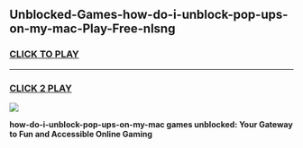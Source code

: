
## Unblocked-Games-how-do-i-unblock-pop-ups-on-my-mac-Play-Free-nlsng
<h3>
<a href="https://premium76.site?title=how-do-i-unblock-pop-ups-on-my-mac&ref=23A">CLICK TO PLAY</a></h3>
<hr>

<h3>
<a href="https://premium76.site?title=how-do-i-unblock-pop-ups-on-my-mac&ref=23A">CLICK 2 PLAY</a>
  
</h3>

<a href="https://premium76.site?title=how-do-i-unblock-pop-ups-on-my-mac&ref=23A"><img src="https://clearcache.store/games.png"></a>


**how-do-i-unblock-pop-ups-on-my-mac games unblocked: Your Gateway to Fun and Accessible Online Gaming**
